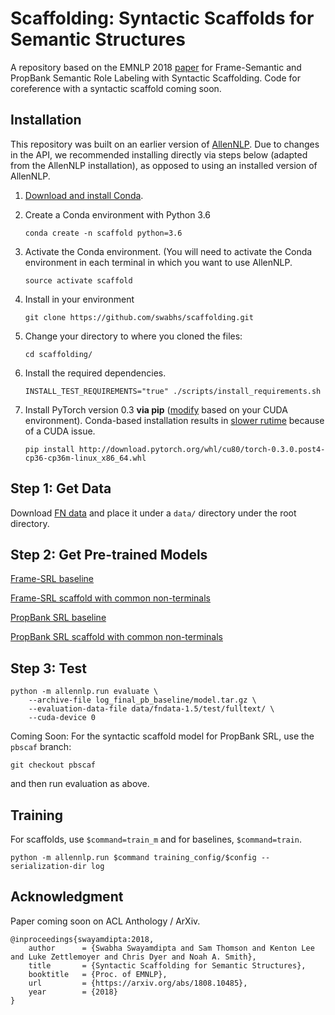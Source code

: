 # Scaffolding: Syntactic Scaffolds for Semantic Structures

A repository based on the EMNLP 2018 [paper](https://arxiv.org/abs/1808.10485) for Frame-Semantic and PropBank Semantic Role Labeling with Syntactic Scaffolding. Code for coreference with a syntactic scaffold coming soon.

## Installation
This repository was built on an earlier version of [AllenNLP](https://github.com/allenai/allennlp).
Due to changes in the API, we recommended installing directly via steps below (adapted from the AllenNLP installation), as opposed to using an installed version of AllenNLP.

1.  [Download and install Conda](https://conda.io/docs/download.html).

2.  Create a Conda environment with Python 3.6

    ```
    conda create -n scaffold python=3.6
    ```

3.  Activate the Conda environment.  (You will need to activate the Conda environment in each terminal in which you want to use AllenNLP.

    ```
    source activate scaffold
    ```

4. Install in your environment

    ```
    git clone https://github.com/swabhs/scaffolding.git
    ```

5. Change your directory to where you cloned the files:

    ```
    cd scaffolding/
    ```

6.  Install the required dependencies.

    ```
    INSTALL_TEST_REQUIREMENTS="true" ./scripts/install_requirements.sh
    ```

7. Install PyTorch version 0.3 **via pip** ([modify](https://pytorch.org/previous-versions/) based on your CUDA environment).
Conda-based installation results in [slower rutime](https://github.com/pytorch/pytorch/issues/537) because of a CUDA issue.

    ```
    pip install http://download.pytorch.org/whl/cu80/torch-0.3.0.post4-cp36-cp36m-linux_x86_64.whl
    ```

## Step 1: Get Data

Download [FN data](https://drive.google.com/file/d/15n3M4AmURGdGqnNAjn352buUTV5S-fVI/view?usp=sharing) and place it under a `data/` directory under the root directory.

## Step 2: Get Pre-trained Models

[Frame-SRL baseline](https://drive.google.com/open?id=1f7ZLOBc65Y74hPQlYY8mGVHkCiN14dwH)

[Frame-SRL scaffold with common non-terminals](https://drive.google.com/open?id=1V1-U70U-wDKaG3zuONQN3eB77jjS3FSd)

[PropBank SRL baseline]()

[PropBank SRL scaffold with common non-terminals](https://drive.google.com/file/d/1vv3KC_OLx0A7ItKqBz9yWwZLIsVZhR5B/view?usp=sharing)


## Step 3: Test

```
python -m allennlp.run evaluate \
    --archive-file log_final_pb_baseline/model.tar.gz \
    --evaluation-data-file data/fndata-1.5/test/fulltext/ \
    --cuda-device 0
```

Coming Soon: 
For the syntactic scaffold model for PropBank SRL, use the `pbscaf` branch:
```
git checkout pbscaf
```
and then run evaluation as above.

## Training

For scaffolds, use `$command=train_m` and for baselines, `$command=train`.
```
python -m allennlp.run $command training_config/$config --serialization-dir log
```

## Acknowledgment

Paper coming soon on ACL Anthology / ArXiv.

```
@inproceedings{swayamdipta:2018,
    author      = {Swabha Swayamdipta and Sam Thomson and Kenton Lee and Luke Zettlemoyer and Chris Dyer and Noah A. Smith},
    title       = {Syntactic Scaffolding for Semantic Structures},
    booktitle   = {Proc. of EMNLP},
    url         = {https://arxiv.org/abs/1808.10485},
    year        = {2018}
}
```

